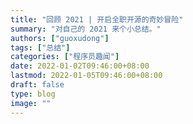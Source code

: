 ```yaml
---
title: "回顾 2021 | 开启全职开源的奇妙冒险"
summary: "对自己的 2021 来个小总结。"
authors: ["guoxudong"]
tags: ["总结"]
categories: ["程序员趣闻"]
date: 2022-01-02T09:46:00+08:00
lastmod: 2022-01-05T09:46:00+08:00
draft: false
type: blog
image: ""
---
```

